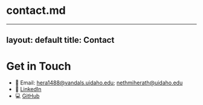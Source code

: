 # contact.md
---
layout: default
title: Contact
---

# Get in Touch

- 📧 Email: hera1488@vandals.uidaho.edu; nethmiherath@uidaho.edu
- 🔗 [LinkedIn](https://linkedin.com/in/nethmih)
- 💻 [GitHub](https://github.com/nethmiherath )
